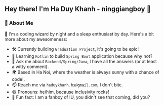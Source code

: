 ## Hey there! I'm Ha Duy Khanh - ninggiangboy 🎉

### 🚀 About Me
🎨 I'm a coding wizard by night and a sleep enthusiast by day. Here's a bit more about my awesomeness:
- 🛠 Currently building `Graduation Project`, it's going to be epic!
- 🌱 Learning `Kotlin` to build `Spring Boot` application because why not?
- 🧠 Ask me about `Backend/Spring/Java`, I have all the answers (or at least a witty comment).
- 🌍 Based in Ha Noi, where the weather is always sunny with a chance of code!.
- 📫 Reach me via `haduykhanh.hs@gmail.com`, I don't bite.
- 😄 Pronouns: he/him, because inclusivity rocks!
- 🎨 Fun fact: I am a fanboy of IU, you didn't see that coming, did you?
